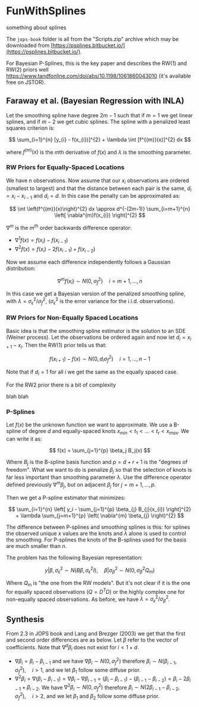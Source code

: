 # FunWithSplines
something about splines

The `jops-book` folder is all from the "Scripts.zip" archive which may be downloaded from [https://psplines.bitbucket.io/](https://psplines.bitbucket.io/).

For Bayesian P-Splines, this is the key paper and describes the RW(1) and RW(2) priors well https://www.tandfonline.com/doi/abs/10.1198/1061860043010 (it's available free on JSTOR).

## Faraway et al. (Bayesian Regression with INLA)

Let the smoothing spline have degree $2m-1$ such that if $m=1$ we get linear splines, and if $m-2$ we get cubic splines. The spline with a penalized least squares criterion is:

$$
\sum_{i=1}^{n} [y_{i} - f(x_{i})]^{2} + \lambda \int [f^{(m)}(x)]^{2} dx
$$

where $f^{(m)}(x)$ is the $m$th derivative of $f(x)$ and $\lambda$ is the smoothing parameter.

### RW Priors for Equally-Spaced Locations

We have $n$ observations. Now assume that our $x_{i}$ observations are ordered (smallest to largest) and that the distance between each pair is the same, $d_i = x_i - x_{i-1}$ and $d_i = d$. In this case the penalty can be approximated as:

$$
\int \left(f^{(m)}(x)\right)^{2} dx \approx d^{-(2m-1)} \sum_{i=m+1}^{n}  \left[ \nabla^{m}f(x_{i}) \right]^{2}
$$

$\nabla^{m}$ is the $m^{th}$ order backwards difference operator:

  * $\nabla^{1}f(x) = f(x_i) - f(x_{i-1})$
  * $\nabla^{2}f(x) = f(x_i) - 2f(x_{i-1}) + f(x_{i-2})$

Now we assume each difference independently follows a Gaussian distribution:

$$
\nabla^{m}f(x_{i}) \sim N(0, \sigma^{2}_{f}) \quad i = m+1, \ldots, n
$$

In this case we get a Bayesian version of the penalized smoothing spline, with $\lambda=\sigma^{2}_{\epsilon} / \sigma^{2}_{f}$, ($\sigma^{2}_{\epsilon}$ is the error variance for the i.i.d. observations).

### RW Priors for Non-Equally Spaced Locations

Basic idea is that the smoothing spline estimator is the solution to an SDE (Weiner process). Let the observations be ordered again and now let $d_i = x_{i+1} - x_i$. Then the RW(1) prior tells us that:

$$
f(x_{i+1}) - f(x) \sim N(0, d_{i} \sigma^{2}_{f}) \quad i=1, \ldots, n-1
$$

Note that if $d_{i} = 1$ for all $i$ we get the same as the equally spaced case.

For the RW2 prior there is a bit of complexity  

blah blah

### P-Splines

Let $f(x)$ be the unknown function we want to approximate. We use a B-spline of degree $d$ and equally-spaced knots $x_{min} < t_1 < \ldots < t_r < x_{max}$. We can write it as:

$$
f(x) = \sum_{j=1}^{p} \beta_j B_j(x)
$$

Where $B_j$ is the B-spline basis function and $p=d+r+1$ is the "degrees of freedom". What we want to do is penalize $\beta_j$ so that the selection of knots is far less important than smoothing parameter $\lambda$. Use the difference operator defined previously $\nabla^{m}\beta_j$, but on adjacent $\beta_j$ for $j=m+1,\ldots,p$.

Then we get a P-spline estimator that minimizes:

$$
\sum_{i=1}^{n} \left[ y_i - \sum_{j=1}^{p} \beta_{j} B_{j}(x_{i}) \right]^{2} + \lambda \sum_{j=m+1}^{p} \left( \nabla^{m} \beta_{j} \right)^{2}
$$

The difference between P-splines and smoothing splines is this: for splines the observed unique $x$ values are the knots and $\lambda$ alone is used to control the smoothing. For P-splines the knots of the B-splines used for the basis are much smaller than $n$.

The problem has the following Bayesian representation:

$$
y | \beta, \sigma_{\epsilon}^{2} \sim N(B\beta, \sigma_{\epsilon}^{2}I), \quad \beta | \sigma_{\beta}^{2}  \sim N \left( 0, \sigma^{2}_{\beta} Q_{m} \right)
$$

Where $Q_{m}$ is "the one from the RW models". But it's not clear if it is the one for equally spaced observations ($Q=D^{T}D$) or the highly complex one for non-equally spaced observations. As before, we have $\lambda = \sigma^{2}_{\epsilon} / \sigma^{2}_{\beta}$.

## Synthesis

From 2.3 in JOPS book and Lang and Brezger (2003) we get that the first and second order differences are as below. Let $\beta$ refer to the vector of coefficients. Note that $\nabla^{d}\beta_i$ does not exist for $i < 1+d$.

  * $\nabla \beta_i = \beta_i - \beta_{i-1}$ and we have $\nabla \beta_i \sim N(0,\sigma_{f}^{2})$ therefore $\beta_i \sim N(\beta_{i-1},\sigma_{f}^{2}), \quad i>1$, and we let $\beta_1$ follow some diffuse prior.
  * $\nabla^{2}\beta_i = \nabla(\beta_i - \beta_{i-1}) = \nabla \beta_i - \nabla \beta_{i-1} = (\beta_i - \beta_{i-1}) - (\beta_{i-1} - \beta_{i-2}) = \beta_i - 2\beta_{i-1} + \beta_{i-2}$. We have $\nabla^{2}\beta_i \sim N(0,\sigma_{f}^{2})$ therefore $\beta_i \sim N(2\beta_{i-1}-\beta_{i-2},\sigma_{f}^{2}), \quad i>2$, and we let $\beta_1$ and $\beta_2$ follow some diffuse prior.

